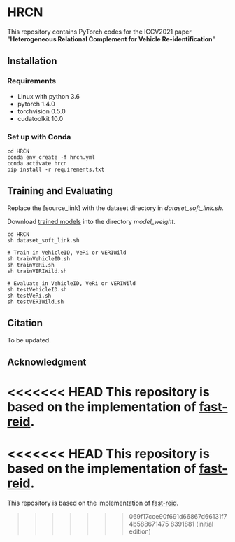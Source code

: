 # HRCN
This repository contains PyTorch codes for the ICCV2021 paper "**Heterogeneous Relational Complement for Vehicle Re-identification**"

## Installation
### Requirements
* Linux with python 3.6
* pytorch 1.4.0  
* torchvision 0.5.0
* cudatoolkit 10.0

### Set up with Conda
```
cd HRCN
conda env create -f hrcn.yml
conda activate hrcn
pip install -r requirements.txt
```

## Training and Evaluating
Replace the [source_link] with the dataset directory in *dataset_soft_link.sh*.

Download [trained models](https://drive.google.com/drive/folders/1gDz761-gTF3nLnwU24kDIVzDbCyBJu80?usp=sharing) into the directory *model_weight*. 

```
cd HRCN
sh dataset_soft_link.sh

# Train in VehicleID, VeRi or VERIWild
sh trainVehicleID.sh
sh trainVeRi.sh
sh trainVERIWild.sh

# Evaluate in VehicleID, VeRi or VERIWild
sh testVehicleID.sh
sh testVeRi.sh
sh testVERIWild.sh
```

## Citation
To be updated.

## Acknowledgment
<<<<<<< HEAD
This repository is based on the implementation of [fast-reid](https://github.com/JDAI-CV/fast-reid).
=======
<<<<<<< HEAD
This repository is based on the implementation of [fast-reid](https://github.com/JDAI-CV/fast-reid).
=======
This repository is based on the implementation of [fast-reid](https://github.com/JDAI-CV/fast-reid).
>>>>>>> 069f17cce90f691d66867d66131f74b588671475
>>>>>>> 8391881 (initial edition)
